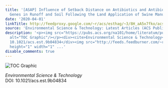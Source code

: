 ```yaml
---
title: '[ASAP] Influence of Setback Distance on Antibiotics and Antibiotic Resistance
  Genes in Runoff and Soil Following the Land Application of Swine Manure Slurry'
date: '2020-04-01'
linkTitle: http://feedproxy.google.com/~r/acs/esthag/~3/8H_aA5x7fko/acs.est.9b04834
source: 'Environmental Science & Technology: Latest Articles (ACS Publications)'
description: '<p><img src="https://pubs.acs.org/na101/home/literatum/publisher/achs/journals/content/esthag/0/esthag.ahead-of-print/acs.est.9b04834/20200401/images/medium/es9b04834_0004.gif"
  alt="TOC Graphic"/></p><div><cite>Environmental Science & Technology</cite></div><div>DOI:
  10.1021/acs.est.9b04834</div><img src="http://feeds.feedburner.com/~r/acs/esthag/~4/8H_aA5x7fko"
  height="1" width="1" ...'
disable_comments: true
---
```

<p><img src="https://pubs.acs.org/na101/home/literatum/publisher/achs/journals/content/esthag/0/esthag.ahead-of-print/acs.est.9b04834/20200401/images/medium/es9b04834_0004.gif" alt="TOC Graphic"/></p><div><cite>Environmental Science & Technology</cite></div><div>DOI: 10.1021/acs.est.9b04834</div><img src="http://feeds.feedburner.com/~r/acs/esthag/~4/8H_aA5x7fko" height="1" width="1" ...
